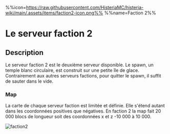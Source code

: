 %%icon=https://raw.githubusercontent.com/HisteriaMC/histeria-wiki/main/.assets/items/faction2-icon.png%%
%%name=Faction 2%%

# Le serveur faction 2

## Description 
Le serveur faction 2 est le deuxième serveur disponible. Le spawn, un temple blanc circulaire, est construit sur une petite île de glace. Contrairement aux autres serveurs factions, pour quitter le spawn, il suffit de sauter dans le vide.

### Map
La carte de chaque serveur faction est limitée et définie. Elle s'étend autant dans les coordonnées positives que négatives.
En faction 2 la map fait 20 000 blocs de longueur soit des coordonnées x et z -10 000 à 10 000.

![faction2](https://raw.githubusercontent.com/HisteriaMC/histeria-wiki/main/.assets/pictures/faction2v6-5.png)

